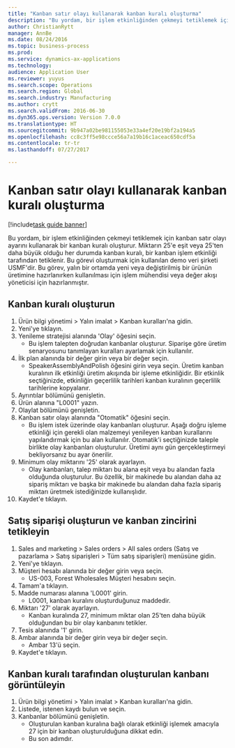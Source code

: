 ```yaml
--- 
title: "Kanban satır olayı kullanarak kanban kuralı oluşturma"
description: "Bu yordam, bir işlem etkinliğinden çekmeyi tetiklemek için kanban satır olayı ayarını kullanarak bir kanban kuralı oluşturur."
author: ChristianRytt
manager: AnnBe
ms.date: 08/24/2016
ms.topic: business-process
ms.prod: 
ms.service: dynamics-ax-applications
ms.technology: 
audience: Application User
ms.reviewer: yuyus
ms.search.scope: Operations
ms.search.region: Global
ms.search.industry: Manufacturing
ms.author: crytt
ms.search.validFrom: 2016-06-30
ms.dyn365.ops.version: Version 7.0.0
ms.translationtype: HT
ms.sourcegitcommit: 9b947a02be981155053e33a4ef20e19bf2a194a5
ms.openlocfilehash: cc8c3ff5e98ccce56a7a19b16c1aceac650cdf5a
ms.contentlocale: tr-tr
ms.lasthandoff: 07/27/2017

---
```

# <a name="create-a-kanban-rule-using-a-kanban-line-event"></a>Kanban satır olayı kullanarak kanban kuralı oluşturma

[!include[task guide banner](../../includes/task-guide-banner.md)]

Bu yordam, bir işlem etkinliğinden çekmeyi tetiklemek için kanban satır olayı ayarını kullanarak bir kanban kuralı oluşturur. Miktarın 25'e eşit veya 25'ten daha büyük olduğu her durumda kanban kuralı, bir kanban işlem etkinliği tarafından tetiklenir. Bu görevi oluşturmak için kullanılan demo veri şirketi USMF'dir. Bu görev, yalın bir ortamda yeni veya değiştirilmiş bir ürünün üretimine hazırlanırken kullanılması için işlem mühendisi veya değer akışı yöneticisi için hazırlanmıştır.


## <a name="create-a-kanban-rule"></a>Kanban kuralı oluşturun
1. Ürün bilgi yönetimi > Yalın imalat > Kanban kuralları'na gidin.
2. Yeni'ye tıklayın.
3. Yenileme stratejisi alanında 'Olay' öğesini seçin.
    * Bu işlem talepten doğrudan kanbanlar oluşturur. Siparişe göre üretim senaryosunu tanımlayan kuralları ayarlamak için kullanılır.  
4. İlk plan alanında bir değer girin veya bir değer seçin.
    * SpeakerAssemblyAndPolish öğesini girin veya seçin. Üretim kanban kuralının ilk etkinliği üretim akışında bir işleme etkinliğidir. Bir etkinlik seçtiğinizde, etkinliğin geçerlilik tarihleri kanban kuralının geçerlilik tarihlerine kopyalanır.  
5. Ayrıntılar bölümünü genişletin.
6. Ürün alanına "L0001" yazın.
7. Olaylat bölümünü genişletin.
8. Kanban satır olayı alanında "Otomatik" öğesini seçin.
    * Bu işlem istek üzerinde olay kanbanları oluşturur.  Aşağı doğru işleme etkinliği için gerekli olan malzemeyi yenileyen kanban kurallarını yapılandırmak için bu alan kullanılır. Otomatik'i seçtiğinizde taleple birlikte olay kanbanları oluşturulur. Üretimi aynı gün gerçekleştirmeyi bekliyorsanız bu ayar önerilir.  
9. Minimum olay miktarını '25' olarak ayarlayın.
    * Olay kanbanları, talep miktarı bu alana eşit veya bu alandan fazla olduğunda oluşturulur. Bu özellik, bir makinede bu alandan daha az sipariş miktarı ve başka bir makinede bu alandan daha fazla sipariş miktarı üretmek istediğinizde kullanışlıdır.  
10. Kaydet'e tıklayın.

## <a name="create-sales-order-and-trigger-kanban-chain"></a>Satış siparişi oluşturun ve kanban zincirini tetikleyin
1. Sales and marketing > Sales orders > All sales orders (Satış ve pazarlama > Satış siparişleri > Tüm satış siparişleri) menüsüne gidin.
2. Yeni'ye tıklayın.
3. Müşteri hesabı alanında bir değer girin veya seçin.
    * US-003, Forest Wholesales Müşteri hesabını seçin.  
4. Tamam'a tıklayın.
5. Madde numarası alanına 'L0001' girin.
    * L0001, kanban kuralını oluşturduğunuz maddedir.  
6. Miktarı '27' olarak ayarlayın.
    * Kanban kuralında 27, minimum miktar olan 25'ten daha büyük olduğundan bu bir olay kanbanını tetikler.  
7. Tesis alanında '1' girin.
8. Ambar alanında bir değer girin veya bir değer seçin.
    * Ambar 13'ü seçin.  
9. Kaydet'e tıklayın.

## <a name="view-the-kanban-generated-by-the-kanban-rule"></a>Kanban kuralı tarafından oluşturulan kanbanı görüntüleyin
1. Ürün bilgi yönetimi > Yalın imalat > Kanban kuralları'na gidin.
2. Listede, istenen kaydı bulun ve seçin.
3. Kanbanlar bölümünü genişletin.
    * Oluşturulan kanban kuralına bağlı olarak etkinliği işlemek amacıyla 27 için bir kanban oluşturulduğuna dikkat edin.  
    * Bu son adımdır.  


